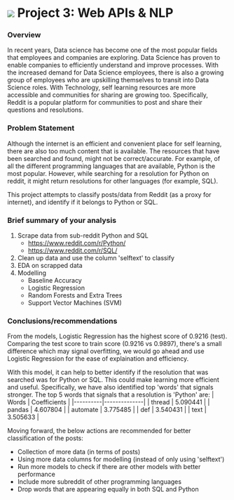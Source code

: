 # ![](https://ga-dash.s3.amazonaws.com/production/assets/logo-9f88ae6c9c3871690e33280fcf557f33.png) Project 3: Web APIs & NLP

### Overview
In recent years, Data science has become one of the most popular fields that employees and companies are exploring. Data Science has proven to enable companies to efficiently understand and improve processes. With the increased demand for Data Science employees, there is also a growing group of employees who are upskilling themselves to transit into Data Science roles. With Technology, self learning resources are more accessible and communities for sharing are growing too. Specifically, Reddit is a popular platform for communities to post and share their questions and resolutions. 

### Problem Statement
Although the internet is an efficient and convenient place for self learning, there are also too much content that is available. The resources that have been searched and found, might not be correct/accurate. 
For example, of all the different programming languages that are available, Python is the most popular. However, while searching for a resolution for Python on reddit, it might return resolutions for other languages (for example, SQL). 

This project attempts to classify posts/data from Reddit (as a proxy for internet), and identify if it belongs to Python or SQL. 

### Brief summary of your analysis
1. Scrape data from sub-reddit Python and SQL
    - https://www.reddit.com/r/Python/
    - https://www.reddit.com/r/SQL/
2. Clean up data and use the column 'selftext' to classify
3. EDA on scrapped data
4. Modelling 
    - Baseline Accuracy
    - Logistic Regression
    - Random Forests and Extra Trees
    - Support Vector Machines (SVM)

### Conclusions/recommendations
From the models, Logistic Regression has the highest score of 0.9216 (test). 
Comparing the test score to train score (0.9216 vs 0.9897), there's a small difference which may signal overfitting, we would go ahead and use Logistic Regression for the ease of explaination and efficiency.

With this model, it can help to better identify if the resolution that was searched was for Python or SQL. This could make learning more efficient and useful. 
Specifically, we have also identified top 'words' that signals stronger. 
The top 5 words that signals that a resolution is 'Python' are:
| Words    | Coefficients |
|----------|--------------|
|   thread |     5.090441 | 
|   pandas |     4.607804 |
| automate |     3.775485 |
|      def |     3.540431 |
|     text |     3.505633 |

Moving forward, the below actions are recommended for better classification of the posts:
- Collection of more data (in terms of posts)
- Using more data columns for modelling (instead of only using 'selftext')
- Run more models to check if there are other models with better performance
- Include more subreddit of other programming languages
- Drop words that are appearing equally in both SQL and Python


